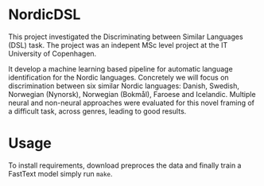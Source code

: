 # NordicDSL

This project investigated the Discriminating between Similar Languages (DSL) task. The project was an indepent MSc level project at the IT University of Copenhagen. 

It develop a machine learning based pipeline for automatic language identification for the Nordic languages. Concretely we will focus on discrimination between six similar Nordic languages: Danish, Swedish, Norwegian (Nynorsk), Norwegian (Bokmål), Faroese and Icelandic. Multiple neural and non-neural approaches were evaluated for this novel framing of a difficult task, across genres, leading to good results.

# Usage
To install requirements, download preproces the data and finally train a FastText model simply run `make`.


<!-- # Demo
[![Run in Colab](https://colab.research.google.com/assets/colab-badge.svg)](https://colab.research.google.com/drive/1tz_PSS_OhRTISkNkbLLjC0f4qyu-UlM1?usp=sharing)

Train and run a FastText model on the nordic languages in your browser -->
